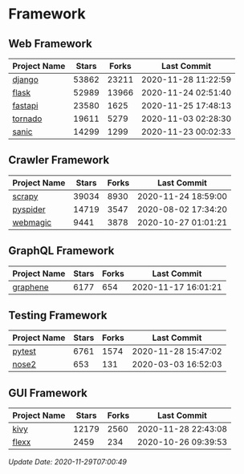 # Framework

## Web Framework
| Project Name | Stars | Forks | Last Commit |
| ------------ | ----- | ----- | ----------- |
| [django](https://github.com/django/django) | 53862 | 23211 | 2020-11-28 11:22:59 |
| [flask](https://github.com/pallets/flask) | 52989 | 13966 | 2020-11-24 02:51:40 |
| [fastapi](https://github.com/tiangolo/fastapi) | 23580 | 1625 | 2020-11-25 17:48:13 |
| [tornado](https://github.com/tornadoweb/tornado) | 19611 | 5279 | 2020-11-03 02:28:30 |
| [sanic](https://github.com/huge-success/sanic) | 14299 | 1299 | 2020-11-23 00:02:33 |

## Crawler Framework
| Project Name | Stars | Forks | Last Commit |
| ------------ | ----- | ----- | ----------- |
| [scrapy](https://github.com/scrapy/scrapy) | 39034 | 8930 | 2020-11-24 18:59:00 |
| [pyspider](https://github.com/binux/pyspider) | 14719 | 3547 | 2020-08-02 17:34:20 |
| [webmagic](https://github.com/code4craft/webmagic) | 9441 | 3878 | 2020-10-27 01:01:21 |

## GraphQL Framework
| Project Name | Stars | Forks | Last Commit |
| ------------ | ----- | ----- | ----------- |
| [graphene](https://github.com/graphql-python/graphene) | 6177 | 654 | 2020-11-17 16:01:21 |

## Testing Framework
| Project Name | Stars | Forks | Last Commit |
| ------------ | ----- | ----- | ----------- |
| [pytest](https://github.com/pytest-dev/pytest) | 6761 | 1574 | 2020-11-28 15:47:02 |
| [nose2](https://github.com/nose-devs/nose2) | 653 | 131 | 2020-03-03 16:52:03 |

## GUI Framework
| Project Name | Stars | Forks | Last Commit |
| ------------ | ----- | ----- | ----------- |
| [kivy](https://github.com/kivy/kivy) | 12179 | 2560 | 2020-11-28 22:43:08 |
| [flexx](https://github.com/flexxui/flexx) | 2459 | 234 | 2020-10-26 09:39:53 |

*Update Date: 2020-11-29T07:00:49*